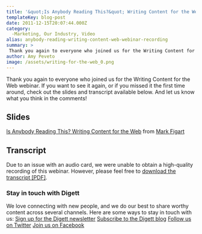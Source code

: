 ```yaml
---
title: '&quot;Is Anybody Reading This?&quot; Writing Content for the Web [Webinar Recording]'
templateKey: blog-post
date: 2011-12-15T20:07:44.000Z
category: 
  -Marketing, Our Industry, Video
alias: anybody-reading-writing-content-web-webinar-recording
summary: > 
 Thank you again to everyone who joined us for the Writing Content for the Web webinar. If you want to see it again, or if you missed it the first time around, check out the slides and transcript available below. And let us know what you think in the comments!
author: Amy Peveto
image: /assets/writing-for-the-web_0.png
---
```


Thank you again to everyone who joined us for the Writing Content for the Web webinar. If you want to see it again, or if you missed it the first time around, check out the slides and transcript available below. And let us know what you think in the comments!

Slides
------

[Is Anybody Reading This? Writing Content for the Web](//www.slideshare.net/figart/is-anybody-reading-this-writing-content-for-the-web "Is Anybody Reading This? Writing Content for the Web") from [Mark Figart](https://www.slideshare.net/figart)    

Transcript
----------

Due to an issue with an audio card, we were unable to obtain a high-quality recording of this webinar. However, please feel free to [download the transcript \[PDF\]](/assets/writingforthewebtranscript.pdf).

### Stay in touch with Digett

We love connecting with new people, and we do our best to share worthy content across several channels. Here are some ways to stay in touch with us: [Sign up for the Digett newsletter](/subscribe) [Subscribe to the Digett blog](/blog) [Follow us on Twitter](http://twitter.com/#!/Digett) [Join us on Facebook](https://www.facebook.com/Digett)